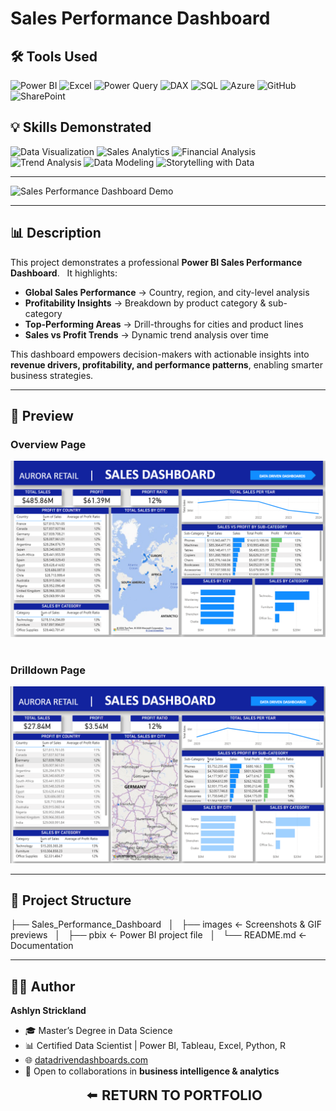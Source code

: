# Sales Performance Dashboard  

## 🛠 Tools Used  
![Power BI](https://img.shields.io/badge/Power%20BI-F2C811?style=for-the-badge&logo=powerbi&logoColor=black) ![Excel](https://img.shields.io/badge/Microsoft%20Excel-217346?style=for-the-badge&logo=microsoftexcel&logoColor=white) ![Power Query](https://img.shields.io/badge/Power%20Query-0E76A8?style=for-the-badge&logo=microsoft&logoColor=white) ![DAX](https://img.shields.io/badge/DAX-0078D4?style=for-the-badge&logo=microsoft&logoColor=white) ![SQL](https://img.shields.io/badge/SQL-336791?style=for-the-badge&logo=postgresql&logoColor=white) ![Azure](https://img.shields.io/badge/Azure-0089D6?style=for-the-badge&logo=microsoftazure&logoColor=white) ![GitHub](https://img.shields.io/badge/GitHub-181717?style=for-the-badge&logo=github&logoColor=white) ![SharePoint](https://img.shields.io/badge/SharePoint-0078D4?style=for-the-badge&logo=microsoftsharepoint&logoColor=white)

## 💡 Skills Demonstrated  
![Data Visualization](https://img.shields.io/badge/Data%20Visualization-8A2BE2?style=for-the-badge&logo=tableau&logoColor=white) ![Sales Analytics](https://img.shields.io/badge/Sales%20Analytics-FF7F50?style=for-the-badge&logo=salesforce&logoColor=white) ![Financial Analysis](https://img.shields.io/badge/Financial%20Analysis-228B22?style=for-the-badge&logo=spreadsheet&logoColor=white) ![Trend Analysis](https://img.shields.io/badge/Trend%20Analysis-1E90FF?style=for-the-badge&logo=databricks&logoColor=white) ![Data Modeling](https://img.shields.io/badge/Data%20Modeling-FF6347?style=for-the-badge&logo=databricks&logoColor=white) ![Storytelling with Data](https://img.shields.io/badge/Storytelling%20with%20Data-FFD700?style=for-the-badge&logo=slides&logoColor=black)  

---

![Sales Performance Dashboard Demo](images/Untitled%20design%20(6).gif)

---

## 📊 Description  

This project demonstrates a professional **Power BI Sales Performance Dashboard**.  
It highlights:  
- **Global Sales Performance** → Country, region, and city-level analysis  
- **Profitability Insights** → Breakdown by product category & sub-category  
- **Top-Performing Areas** → Drill-throughs for cities and product lines  
- **Sales vs Profit Trends** → Dynamic trend analysis over time  

This dashboard empowers decision-makers with actionable insights into **revenue drivers, profitability, and performance patterns**, enabling smarter business strategies.  

---

## 📸 Preview  

### Overview Page  
![Sales Dashboard - Drilldown](images/image%20(1).png)  

### Drilldown Page  
![Sales Dashboard - Overview](images/image.png)

---

## 📁 Project Structure  

├── Sales_Performance_Dashboard  
│   ├── images <- Screenshots & GIF previews  
│   ├── pbix <- Power BI project file  
│   └── README.md <- Documentation  

---

## 👩‍💻 Author  

**Ashlyn Strickland**  
- 🎓 Master’s Degree in Data Science  
- 📊 Certified Data Scientist | Power BI, Tableau, Excel, Python, R  
- 🌐 [datadrivendashboards.com](http://datadrivendashboards.com)  
- 💼 Open to collaborations in **business intelligence & analytics**  


<p align="center">
  <a href="../" style="text-decoration:none; font-size:22px;">
    ⬅️ <b>RETURN TO PORTFOLIO</b>
  </a>
</p>
